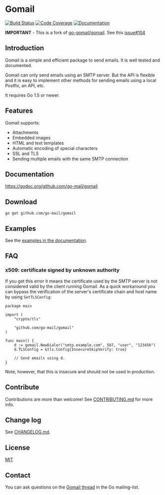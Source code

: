 # Gomail
[![Build Status](https://travis-ci.org/go-mail/gomail.svg?branch=v2)](https://travis-ci.org/go-mail/gomail) [![Code Coverage](http://gocover.io/_badge/github.com/go-mail/gomail)](http://gocover.io/github.com/go-mail/gomail) [![Documentation](https://godoc.org/github.com/go-mail/gomail?status.svg)](https://godoc.org/github.com/go-mail/gomail)

**IMPORTANT** - This is a fork of [go-gomail/gomail](https://github.com/go-gomail/gomail). See this [issue#104](https://github.com/go-gomail/gomail/issues/104)


## Introduction

Gomail is a simple and efficient package to send emails. It is well tested and
documented.

Gomail can only send emails using an SMTP server. But the API is flexible and it
is easy to implement other methods for sending emails using a local Postfix, an
API, etc.


It requires Go 1.5 or newer.


## Features

Gomail supports:
- Attachments
- Embedded images
- HTML and text templates
- Automatic encoding of special characters
- SSL and TLS
- Sending multiple emails with the same SMTP connection


## Documentation

https://godoc.org/github.com/go-mail/gomail


## Download

    go get github.com/go-mail/gomail


## Examples

See the [examples in the documentation](https://godoc.org/github.com/go-mail/gomail#example-package).


## FAQ

### x509: certificate signed by unknown authority

If you get this error it means the certificate used by the SMTP server is not
considered valid by the client running Gomail. As a quick workaround you can
bypass the verification of the server's certificate chain and host name by using
`SetTLSConfig`:

    package main

    import (
    	"crypto/tls"

    	"github.com/go-mail/gomail"
    )

    func main() {
    	d := gomail.NewDialer("smtp.example.com", 587, "user", "123456")
    	d.TLSConfig = &tls.Config{InsecureSkipVerify: true}

        // Send emails using d.
    }

Note, however, that this is insecure and should not be used in production.


## Contribute

Contributions are more than welcome! See [CONTRIBUTING.md](CONTRIBUTING.md) for
more info.


## Change log

See [CHANGELOG.md](CHANGELOG.md).


## License

[MIT](LICENSE)


## Contact

You can ask questions on the [Gomail
thread](https://groups.google.com/d/topic/golang-nuts/jMxZHzvvEVg/discussion)
in the Go mailing-list.
